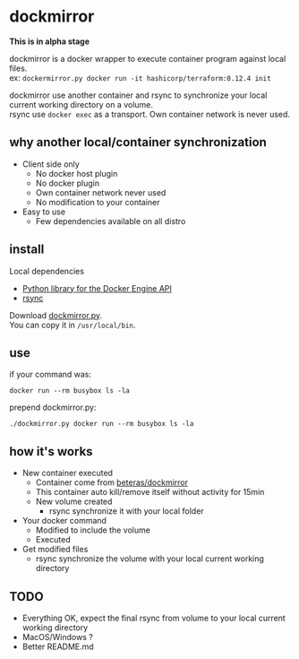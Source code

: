 # dockmirror

**This is in alpha stage**

dockmirror is a docker wrapper to execute container program against local files.  
ex: `dockermirror.py docker run -it hashicorp/terraform:0.12.4 init`

dockmirror use another container and rsync to synchronize your local current working directory on a volume.  
rsync use `docker exec` as a transport. Own container network is never used.

## why another local/container synchronization

- Client side only
    - No docker host plugin
    - No docker plugin
    - Own container network never used
    - No modification to your container
- Easy to use
    - Few dependencies available on all distro

## install

Local dependencies
 - [Python library for the Docker Engine API](https://github.com/docker/docker-py)
 - [rsync](https://rsync.samba.org/)

Download [dockmirror.py](https://raw.githubusercontent.com/beteras/dockmirror/master/dockmirror.py).  
You can copy it in `/usr/local/bin`.

## use

if your command was:

`docker run --rm busybox ls -la`

prepend dockmirror.py:

`./dockmirror.py docker run --rm busybox ls -la`

## how it's works

- New container executed
    - Container come from [beteras/dockmirror](https://hub.docker.com/r/beteras/dockmirror)
    - This container auto kill/remove itself without activity for 15min
    - New volume created
        - rsync synchronize it with your local folder
- Your docker command
    - Modified to include the volume
    - Executed
- Get modified files
    - rsync synchronize the volume with your local current working directory

## TODO
- Everything OK, expect the final rsync from volume to your local current working directory
- MacOS/Windows ?
- Better README.md
